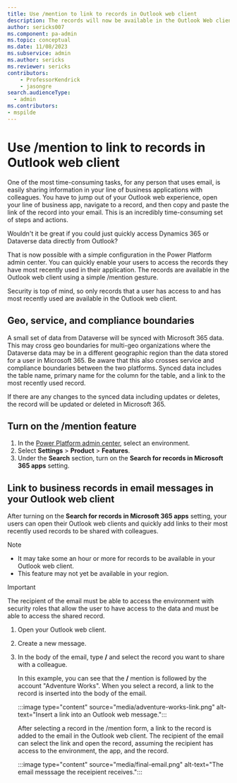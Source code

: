 ```yaml
---
title: Use /mention to link to records in Outlook web client
description: The records will now be available in the Outlook Web client using a simple /mention gesture. 
author: sericks007
ms.component: pa-admin
ms.topic: conceptual
ms.date: 11/08/2023
ms.subservice: admin
ms.author: sericks
ms.reviewer: sericks
contributors:
    - ProfessorKendrick
    - jasongre
search.audienceType: 
  - admin
ms.contributors:
- mspilde
---
```


# Use /mention to link to records in Outlook web client

One of the most time-consuming tasks, for any person that uses email, is easily sharing information in your line of business applications with colleagues. You have to jump out of your Outlook web experience, open your line of business app, navigate to a record, and then copy and paste the link of the record into your email. This is an incredibly time-consuming set of steps and actions. 

Wouldn't it be great if you could just quickly access Dynamics 365 or Dataverse data directly from Outlook?

That is now possible with a simple configuration in the Power Platform admin center. You can quickly enable your users to access the records they have most recently used in their application. The records are available in the Outlook web client using a simple /mention gesture.

Security is top of mind, so only records that a user has access to and has most recently used are available in the Outlook web client.

## Geo, service, and compliance boundaries

A small set of data from Dataverse will be synced with Microsoft 365 data.  This may cross geo boundaries for multi-geo organizations where the Dataverse data may be in a different geographic region than the data stored for a user in Microsoft 365. Be aware that this also crosses service and compliance boundaries between the two platforms. Synced data includes the table name, primary name for the column for the table, and a link  to the most recently used record.

If there are any changes to the synced data including updates or deletes, the record will be updated or deleted in Microsoft 365.

## Turn on the /mention feature

1. In the [Power Platform admin center](https://admin.powerplatform.microsoft.com), select an environment.
2. Select **Settings** > **Product** > **Features**.
3. Under the **Search** section, turn on the **Search for records in Microsoft 365 apps** setting.

## Link to business records in email messages in your Outlook web client

After turning on the **Search for records in Microsoft 365 apps** setting, your users can open their Outlook web clients and quickly add links to their most recently used records to be shared with colleagues.

> [!Note]
> - It may take some an hour or more for records to be available in your Outlook web client.
> - This feature may not yet be available in your region.

> [!Important]
> The recipient of the email must be able to access the environment with security roles that allow the user to have access to the data and must be able to access the shared record.

1. Open your Outlook web client.
1. Create a new message.
1. In the body of the email, type **/** and select the record you want to share with a colleague.

    In this example, you can see that the **/** mention is followed by the account "Adventure Works". When you select a record, a link to the record is inserted into the body of the email.

    :::image type="content" source="media/adventure-works-link.png" alt-text="Insert a link into an Outlook web message.":::

    After selecting a record in the /mention form, a link to the record is added to the email in the Outlook web client. The recipient of the email can select the link and open the record, assuming the recipient has access to the environment, the app, and the record.

     :::image type="content" source="media/final-email.png" alt-text="The email messsage the receipient receives.":::
